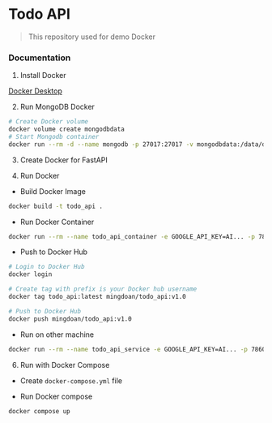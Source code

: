 # Todo API

> This repository used for demo Docker

### Documentation

1. Install Docker

[Docker Desktop](https://docs.docker.com/desktop/install/windows-install/)

2. Run MongoDB Docker

```sh
# Create Docker volume
docker volume create mongodbdata
# Start Mongodb container
docker run --rm -d --name mongodb -p 27017:27017 -v mongodbdata:/data/db mongodb/mongodb-community-server:latest
```

3. Create Docker for FastAPI

4. Run Docker

- Build Docker Image

```sh
docker build -t todo_api .
```

- Run Docker Container

```sh
docker run --rm --name todo_api_container -e GOOGLE_API_KEY=AI... -p 7860:7860 todo_api
```

- Push to Docker Hub

```sh
# Login to Docker Hub
docker login

# Create tag with prefix is your Docker hub username
docker tag todo_api:latest mingdoan/todo_api:v1.0

# Push to Docker Hub
docker push mingdoan/todo_api:v1.0
```

- Run on other machine

```sh
docker run --rm --name todo_api_service -e GOOGLE_API_KEY=AI... -p 7860:7860 mingdoan/todo_api:v1.0
```

6. Run with Docker Compose

- Create `docker-compose.yml` file

- Run Docker compose

```sh
docker compose up
```
